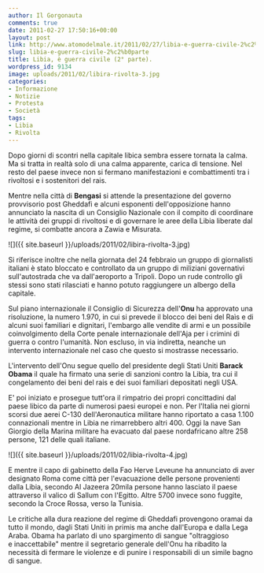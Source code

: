 ```yaml
---
author: Il Gorgonauta
comments: true
date: 2011-02-27 17:50:16+00:00
layout: post
link: http://www.atomodelmale.it/2011/02/27/libia-e-guerra-civile-2%c2%b0parte/
slug: libia-e-guerra-civile-2%c2%b0parte
title: Libia, è guerra civile (2° parte).
wordpress_id: 9134
image: uploads/2011/02/libira-rivolta-3.jpg
categories:
- Informazione
- Notizie
- Protesta
- Società
tags:
- Libia
- Rivolta
---
```


Dopo giorni di scontri nella capitale libica sembra essere tornata la calma. Ma si tratta in realtà solo di una calma apparente, carica di tensione. Nel resto del paese invece non si fermano manifestazioni e combattimenti tra i rivoltosi e i sostenitori del rais.

Mentre nella città di **Bengasi** si attende la presentazione del governo provvisorio post Gheddafi e alcuni esponenti dell'opposizione hanno annunciato la nascita di un Consiglio Nazionale con il compito di coordinare le attività dei gruppi di rivoltosi e di governare le aree della Libia liberate dal regime, si combatte ancora a Zawia e Misurata.

![]({{ site.baseurl }}/uploads/2011/02/libira-rivolta-3.jpg)

Si riferisce inoltre che nella giornata del 24 febbraio un gruppo di giornalisti italiani è stato bloccato e controllato da un gruppo di miliziani governativi sull'autostrada che va dall'aeroporto a Tripoli. Dopo un rude controllo gli stessi sono stati rilasciati e hanno potuto raggiungere un albergo della capitale.

Sul piano internazionale il Consiglio di Sicurezza dell'**Onu** ha approvato una risoluzione, la numero 1.970, in cui si prevede il blocco dei beni del Raìs e di alcuni suoi familiari e dignitari, l'embargo alle vendite di armi e un possibile coinvolgimento della Corte penale internazionale dell'Aja per i crimini di guerra o contro l'umanità. Non escluso, in via indiretta, neanche un intervento internazionale nel caso che questo si mostrasse necessario.

L'intervento dell'Onu segue quello del presidente degli Stati Uniti **Barack Obama** il quale ha firmato una serie di sanzioni contro la Libia, tra cui il congelamento dei beni del rais e dei suoi familiari depositati negli USA.

E' poi iniziato e prosegue tutt'ora il rimpatrio dei propri concittadini dal paese libico da parte di numerosi paesi europei e non. Per l'Italia nei giorni scorsi due aerei C-130 dell'Aeronautica militare hanno riportato a casa 1.100 connazionali mentre in Libia ne rimarrebbero altri 400. Oggi la nave San Giorgio della Marina militare ha evacuato dal paese nordafricano altre 258 persone, 121 delle quali italiane.

![]({{ site.baseurl }}/uploads/2011/02/libia-rivolta-4.jpg)

E mentre il capo di gabinetto della Fao Herve Leveune ha annunciato di aver designato Roma come città per l'evacuazione delle persone provenienti dalla Libia, secondo Al Jazeera 20mila persone hanno lasciato il paese attraverso il valico di Sallum con l'Egitto. Altre 5700 invece sono fuggite, secondo la Croce Rossa, verso la Tunisia.

Le critiche alla dura reazione del regime di Gheddafi provengono oramai da tutto il mondo, dagli Stati Uniti in primis ma anche dall'Europa e dalla Lega Araba. Obama ha parlato di uno spargimento di sangue "oltraggioso e inaccettabile" mentre il segretario generale dell'Onu ha ribadito la necessità di fermare le violenze e di punire i responsabili di un simile bagno di sangue.
